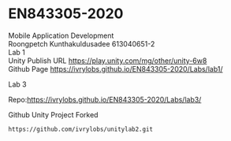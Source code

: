 # EN843305-2020

Mobile Application Development\
Roongpetch Kunthakuldusadee 613040651-2\
Lab 1\
Unity Publish URL https://play.unity.com/mg/other/unity-6w8 \
Github Page https://ivrylobs.github.io/EN843305-2020/Labs/lab1/

Lab 3

Repo:https://ivrylobs.github.io/EN843305-2020/Labs/lab3/

Github Unity Project Forked

  ```
  https://github.com/ivrylobs/unitylab2.git
  ```
